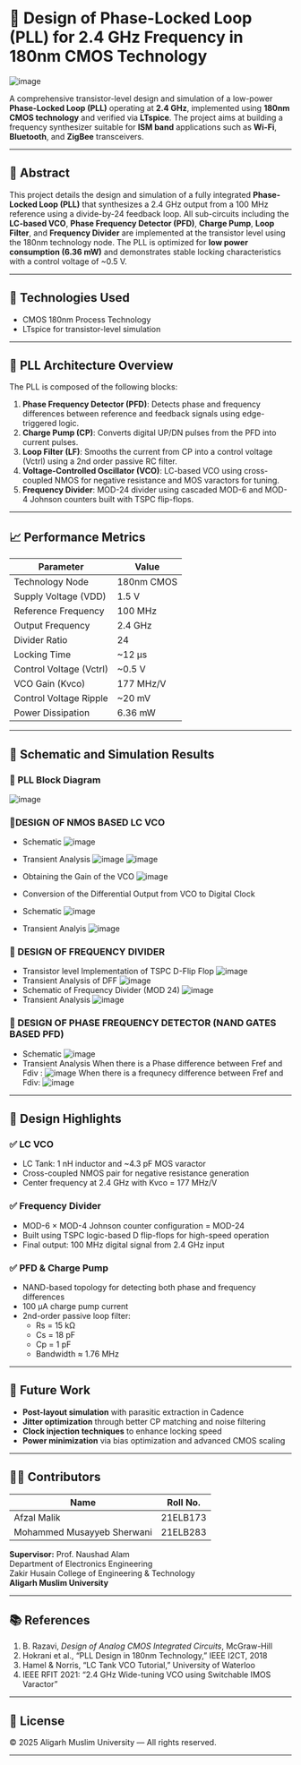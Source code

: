 # 📡 Design of Phase-Locked Loop (PLL) for 2.4 GHz Frequency in 180nm CMOS Technology
![image](https://github.com/user-attachments/assets/f563299a-dc67-49ca-a251-5bdec448b083)

A comprehensive transistor-level design and simulation of a low-power **Phase-Locked Loop (PLL)** operating at **2.4 GHz**, implemented using **180nm CMOS technology** and verified via **LTspice**. The project aims at building a frequency synthesizer suitable for **ISM band** applications such as **Wi-Fi**, **Bluetooth**, and **ZigBee** transceivers.

---

## 📘 Abstract

This project details the design and simulation of a fully integrated **Phase-Locked Loop (PLL)** that synthesizes a 2.4 GHz output from a 100 MHz reference using a divide-by-24 feedback loop. All sub-circuits including the **LC-based VCO**, **Phase Frequency Detector (PFD)**, **Charge Pump**, **Loop Filter**, and **Frequency Divider** are implemented at the transistor level using the 180nm technology node. The PLL is optimized for **low power consumption (6.36 mW)** and demonstrates stable locking characteristics with a control voltage of ~0.5 V.

---

## 🔧 Technologies Used

- CMOS 180nm Process Technology  
- LTspice for transistor-level simulation  
---

## 📐 PLL Architecture Overview

The PLL is composed of the following blocks:

1. **Phase Frequency Detector (PFD)**: Detects phase and frequency differences between reference and feedback signals using edge-triggered logic.  
2. **Charge Pump (CP)**: Converts digital UP/DN pulses from the PFD into current pulses.  
3. **Loop Filter (LF)**: Smooths the current from CP into a control voltage (Vctrl) using a 2nd order passive RC filter.  
4. **Voltage-Controlled Oscillator (VCO)**: LC-based VCO using cross-coupled NMOS for negative resistance and MOS varactors for tuning.  
5. **Frequency Divider**: MOD-24 divider using cascaded MOD-6 and MOD-4 Johnson counters built with TSPC flip-flops.

---

## 📈 Performance Metrics

| Parameter                  | Value         |
|---------------------------|---------------|
| Technology Node           | 180nm CMOS    |
| Supply Voltage (VDD)      | 1.5 V         |
| Reference Frequency       | 100 MHz       |
| Output Frequency          | 2.4 GHz       |
| Divider Ratio             | 24            |
| Locking Time              | ~12 µs        |
| Control Voltage (Vctrl)   | ~0.5 V        |
| VCO Gain (Kvco)           | 177 MHz/V     |
| Control Voltage Ripple    | ~20 mV        |
| Power Dissipation         | 6.36 mW       |

---


## 🧪 Schematic and Simulation Results

### 🔸 PLL Block Diagram  
![image](https://github.com/user-attachments/assets/f02c6548-e348-4efe-9fbe-d9814df79bdc)


### 🔸DESIGN OF NMOS BASED LC VCO 
- Schematic
![image](https://github.com/user-attachments/assets/3d3ce4d4-bd84-4402-92d0-251004325fa6)
- Transient Analysis
![image](https://github.com/user-attachments/assets/ee31f7a8-3878-4623-b0d5-f5851adf54ec)
![image](https://github.com/user-attachments/assets/f954f7a5-6e34-4095-ab12-39b6d6fdbbfb)

- Obtaining the Gain of the VCO
![image](https://github.com/user-attachments/assets/23335035-66a5-4714-a3cd-e6df3041811c)
- Conversion of the Differential Output from VCO to Digital Clock
- Schematic
![image](https://github.com/user-attachments/assets/72b1eb95-bf0b-468f-b4c3-f24b23e022b4)
- Transient Analyis
![image](https://github.com/user-attachments/assets/e4b0d00e-2b5b-44bc-b7f5-b1221896d132)


### 🔸 DESIGN OF FREQUENCY DIVIDER 
- Transistor level Implementation of TSPC D-Flip Flop
![image](https://github.com/user-attachments/assets/a191cb42-ce97-4608-94f6-2bbffc146452)
- Transient Analysis of DFF
![image](https://github.com/user-attachments/assets/df87f9f0-9ff1-4ca2-b51c-f3904644b004)
- Schematic of Frequency Divider (MOD 24)
![image](https://github.com/user-attachments/assets/c75d0382-e5a7-475a-ae87-ba2add9f73b5)
- Transient Analysis
![image](https://github.com/user-attachments/assets/58553ae1-894c-47e6-8c4f-47e7f2f09bb0)

### 🔸 DESIGN OF PHASE FREQUENCY DETECTOR (NAND GATES BASED PFD)
- Schematic
![image](https://github.com/user-attachments/assets/e9e2edf6-5d48-4f1f-b47b-f0e2226b8c59)
- Transient Analysis
When there is a Phase difference between Fref and Fdiv :
![image](https://github.com/user-attachments/assets/345c4768-924f-4ab9-aed8-f4d76d8d23b9)
When there is a frequnecy difference between Fref and Fdiv:
![image](https://github.com/user-attachments/assets/680ecaa5-8c24-40c4-898a-cd9af60c514f)



---

## 🧠 Design Highlights

### ✅ LC VCO
- LC Tank: 1 nH inductor and ~4.3 pF MOS varactor
- Cross-coupled NMOS pair for negative resistance generation
- Center frequency at 2.4 GHz with Kvco = 177 MHz/V

### ✅ Frequency Divider
- MOD-6 × MOD-4 Johnson counter configuration = MOD-24
- Built using TSPC logic-based D flip-flops for high-speed operation
- Final output: 100 MHz digital signal from 2.4 GHz input

### ✅ PFD & Charge Pump
- NAND-based topology for detecting both phase and frequency differences
- 100 µA charge pump current
- 2nd-order passive loop filter:  
  - Rs = 15 kΩ  
  - Cs = 18 pF  
  - Cp = 1 pF  
  - Bandwidth ≈ 1.76 MHz

---

## 🔭 Future Work

- **Post-layout simulation** with parasitic extraction in Cadence  
- **Jitter optimization** through better CP matching and noise filtering  
- **Clock injection techniques** to enhance locking speed  
- **Power minimization** via bias optimization and advanced CMOS scaling  

---

## 👨‍🎓 Contributors

| Name                        | Roll No.    |
|-----------------------------|-------------|
| Afzal Malik                | 21ELB173    |
| Mohammed Musayyeb Sherwani | 21ELB283    |

**Supervisor:** Prof. Naushad Alam  
Department of Electronics Engineering  
Zakir Husain College of Engineering & Technology  
**Aligarh Muslim University**

---

## 📚 References

1. B. Razavi, *Design of Analog CMOS Integrated Circuits*, McGraw-Hill  
2. Hokrani et al., “PLL Design in 180nm Technology,” IEEE I2CT, 2018  
3. Hamel & Norris, “LC Tank VCO Tutorial,” University of Waterloo  
4. IEEE RFIT 2021: “2.4 GHz Wide-tuning VCO using Switchable IMOS Varactor”  

---

## 📜 License

© 2025 Aligarh Muslim University — All rights reserved.

---

